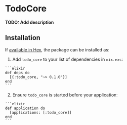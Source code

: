 # TodoCore

**TODO: Add description**

## Installation

If [available in Hex](https://hex.pm/docs/publish), the package can be installed as:

  1. Add `todo_core` to your list of dependencies in `mix.exs`:

    ```elixir
    def deps do
      [{:todo_core, "~> 0.1.0"}]
    end
    ```

  2. Ensure `todo_core` is started before your application:

    ```elixir
    def application do
      [applications: [:todo_core]]
    end
    ```

